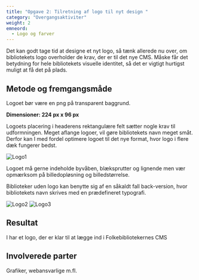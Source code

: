 ```yaml
---
title: "Opgave 2: Tilretning af logo til nyt design "
category: "Overgangsaktiviter"
weight: 2
emneord:
  - Logo og farver
---
```

Det kan godt tage tid at designe et nyt logo, så tænk allerede nu over, om bibliotekets logo overholder de krav, der er til det nye CMS. Måske får det betydning for hele bibliotekets visuelle identitet, så det er vigtigt hurtigst muligt at få det på plads. 

## Metode og fremgangsmåde ##
Logoet bør være en png på transparent baggrund.  

**Dimensioner: 224 px x 96 px** 

Logoets placering i headerens rektangulære felt sætter nogle krav til udformningen. Meget aflange logoer, vil gøre bibliotekets navn meget småt. Derfor kan I med fordel optimere logoet til det nye format, hvor logo i flere dæk fungerer bedst.  

![Logo1](https://github.com/danskernesdigitalebibliotek/folkebibliotekernes_cms_manual/assets/1641342/2e9b1a4a-e230-4c40-b7ef-3cce79bda76d)


Logoet må gerne indeholde byvåben, blæksprutter og lignende men vær opmærksom på billedopløsning og billedstørrelse.  

Biblioteker uden logo kan benytte sig af en såkaldt fall back-version, hvor bibliotekets navn skrives med en prædefineret typografi.   

![Logo2](https://github.com/danskernesdigitalebibliotek/folkebibliotekernes_cms_manual/assets/1641342/ca686b76-25ea-4bc3-a9ed-aa0e543fa9b1)
![Logo3](https://github.com/danskernesdigitalebibliotek/folkebibliotekernes_cms_manual/assets/1641342/f6787ec1-0160-4fa6-8be6-4897e5febeca)


## Resultat ##
I har et logo, der er klar til at lægge ind i Folkebibliotekernes CMS 

## Involverede parter ##
Grafiker, webansvarlige m.fl. 
